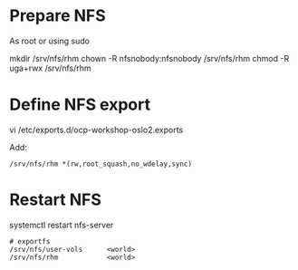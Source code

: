 
# Prepare NFS

As root or using sudo

mkdir /srv/nfs/rhm
chown -R nfsnobody:nfsnobody /srv/nfs/rhm
chmod -R uga+rwx /srv/nfs/rhm


# Define NFS export
vi /etc/exports.d/ocp-workshop-oslo2.exports

Add:

```
/srv/nfs/rhm *(rw,root_squash,no_wdelay,sync)
```

# Restart NFS

systemctl restart nfs-server

```
# exportfs 
/srv/nfs/user-vols      <world>
/srv/nfs/rhm  	        <world>
```